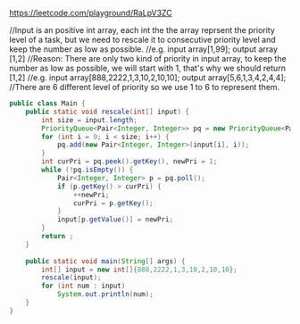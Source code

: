 https://leetcode.com/playground/RaLpV3ZC


//Input is an positive int array, each int the the array reprsent the priority level of a task, but we need to rescale it to consecutive priority level and keep the number as low as possible.
//e.g. input array[1,99]; output array [1,2]
//Reason: There are only two kind of priority in input array, to keep the number as low as possible, we will start with 1, that's why we should return [1,2]
//e.g. input array[888,2222,1,3,10,2,10,10]; output array[5,6,1,3,4,2,4,4];
//There are 6 different level of priority so we use 1 to 6 to represent them.

```java 
public class Main {
    public static void rescale(int[] input) {
        int size = input.length;
        PriorityQueue<Pair<Integer, Integer>> pq = new PriorityQueue<Pair<Integer, Integer>>(size, (a,b) -> a.getKey() - b.getKey());
        for (int i = 0; i < size; i++) {
            pq.add(new Pair<Integer, Integer>(input[i], i));
        }
        int curPri = pq.peek().getKey(), newPri = 1;
        while (!pq.isEmpty()) {
            Pair<Integer, Integer> p = pq.poll();
            if (p.getKey() > curPri) {
                ++newPri;
                curPri = p.getKey();
            }
            input[p.getValue()] = newPri;
        }
        return ;
    }
    
    public static void main(String[] args) {
        int[] input = new int[]{888,2222,1,3,10,2,10,10};
        rescale(input);
        for (int num : input)
            System.out.println(num);
    }
}
```
